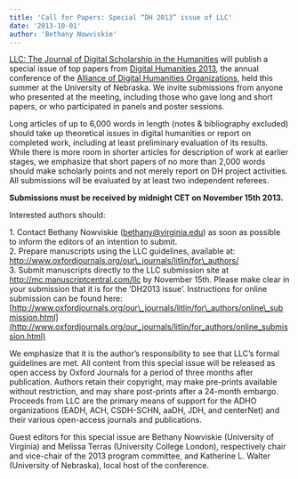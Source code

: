 ```yaml
---
title: 'Call for Papers: Special “DH 2013” issue of LLC'
date: '2013-10-01'
author: 'Bethany Nowviskie'
---
```

[LLC: The Journal of Digital Scholarship in the Humanities](http://llc.oxfordjournals.org/) will publish a special issue of top papers from [Digital Humanities 2013](http://dh2013.unl.edu/), the annual conference of the [Alliance of Digital Humanities Organizations](http://adho.org), held this summer at the University of Nebraska. We invite submissions from anyone who presented at the meeting, including those who gave long and short papers, or who participated in panels and poster sessions.

Long articles of up to 6,000 words in length (notes &amp; bibliography excluded) should take up theoretical issues in digital humanities or report on completed work, including at least preliminary evaluation of its results. While there is more room in shorter articles for description of work at earlier stages, we emphasize that short papers of no more than 2,000 words should make scholarly points and not merely report on DH project activities. All submissions will be evaluated by at least two independent referees.

**Submissions must be received by midnight CET on November 15th 2013.**

Interested authors should:

1\. Contact Bethany Nowviskie (<bethany@virginia.edu>) as soon as possible to inform the editors of an intention to submit.  
2\. Prepare manuscripts using the LLC guidelines, available at: [http://www.oxfordjournals.org/our\_journals/litlin/for\_authors/ ](http://www.oxfordjournals.org/our_journals/litlin/for_authors/%20)  
3\. Submit manuscripts directly to the LLC submission site at <http://mc.manuscriptcentral.com/llc> by November 15th. Please make clear in your submission that it is for the ‘DH2013 issue’. Instructions for online submission can be found here: [http://www.oxfordjournals.org/our\_journals/litlin/for\_authors/online\_submission.html](http://www.oxfordjournals.org/our_journals/litlin/for_authors/online_submission.html)

We emphasize that it is the author’s responsibility to see that LLC’s formal guidelines are met. All content from this special issue will be released as open access by Oxford Journals for a period of three months after publication. Authors retain their copyright, may make pre-prints available without restriction, and may share post-prints after a 24-month embargo. Proceeds from LLC are the primary means of support for the ADHO organizations (EADH, ACH, CSDH-SCHN, aaDH, JDH, and centerNet) and their various open-access journals and publications.

Guest editors for this special issue are Bethany Nowviskie (University of Virginia) and Melissa Terras (University College London), respectively chair and vice-chair of the 2013 program committee, and Katherine L. Walter (University of Nebraska), local host of the conference.